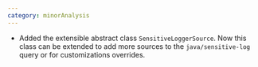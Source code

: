```yaml
---
category: minorAnalysis
---
```

* Added the extensible abstract class `SensitiveLoggerSource`. Now this class can be extended to add more sources to the `java/sensitive-log` query or for customizations overrides.